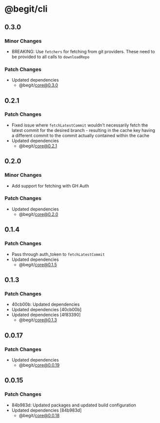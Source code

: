 # @begit/cli

## 0.3.0

### Minor Changes

- BREAKING: Use `fetchers` for fetching from git providers. These need to be provided to all calls to `downloadRepo`

### Patch Changes

- Updated dependencies
  - @begit/core@0.3.0

## 0.2.1

### Patch Changes

- Fixed issue where `fetchLatestCommit` wouldn't necessarily fetch the latest commit for the desired branch - resulting in the cache key having a different commit to the commit actually contained within the cache
- Updated dependencies
  - @begit/core@0.2.1

## 0.2.0

### Minor Changes

- Add support for fetching with GH Auth

### Patch Changes

- Updated dependencies
  - @begit/core@0.2.0

## 0.1.4

### Patch Changes

- Pass through auth_token to `fetchLatestCommit`
- Updated dependencies
  - @begit/core@0.1.5

## 0.1.3

### Patch Changes

- 40cb00b: Updated dependencies
- Updated dependencies [40cb00b]
- Updated dependencies [4f83390]
  - @begit/core@0.1.3

## 0.0.17

### Patch Changes

- Updated dependencies
  - @begit/core@0.0.19

## 0.0.15

### Patch Changes

- 84b983d: Updated packages and updated build configuration
- Updated dependencies [84b983d]
  - @begit/core@0.0.18
